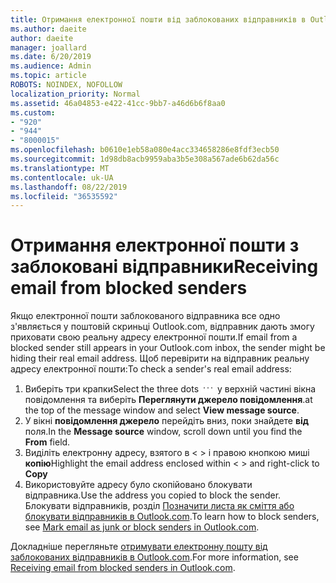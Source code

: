 ```yaml
---
title: Отримання електронної пошти від заблокованих відправників в Outlook.com
ms.author: daeite
author: daeite
manager: joallard
ms.date: 6/20/2019
ms.audience: Admin
ms.topic: article
ROBOTS: NOINDEX, NOFOLLOW
localization_priority: Normal
ms.assetid: 46a04853-e422-41cc-9bb7-a46d6b6f8aa0
ms.custom:
- "920"
- "944"
- "8000015"
ms.openlocfilehash: b0610e1eb58a080e4acc334658286e8fdf3ecb50
ms.sourcegitcommit: 1d98db8acb9959aba3b5e308a567ade6b62da56c
ms.translationtype: MT
ms.contentlocale: uk-UA
ms.lasthandoff: 08/22/2019
ms.locfileid: "36535592"
---
```

# <a name="receiving-email-from-blocked-senders"></a><span data-ttu-id="1baa8-102">Отримання електронної пошти з заблоковані відправники</span><span class="sxs-lookup"><span data-stu-id="1baa8-102">Receiving email from blocked senders</span></span>

<span data-ttu-id="1baa8-103">Якщо електронної пошти заблокованого відправника все одно з'являється у поштовій скриньці Outlook.com, відправник дають змогу приховати свою реальну адресу електронної пошти.</span><span class="sxs-lookup"><span data-stu-id="1baa8-103">If email from a blocked sender still appears in your Outlook.com inbox, the sender might be hiding their real email address.</span></span> <span data-ttu-id="1baa8-104">Щоб перевірити на відправник реальну адресу електронної пошти:</span><span class="sxs-lookup"><span data-stu-id="1baa8-104">To check a sender's real email address:</span></span>
  
1. <span data-ttu-id="1baa8-105">Виберіть три крапки</span><span class="sxs-lookup"><span data-stu-id="1baa8-105">Select the three dots</span></span> <img src='data:image/png;base64,iVBORw0KGgoAAAANSUhEUgAAABYAAAAPCAYAAADgbT9oAAAACXBIWXMAAA7EAAAOxAGVKw4bAAAAB3RJTUUH4wYLFhkF94QzeAAAAAd0RVh0QXV0aG9yAKmuzEgAAAAMdEVYdERlc2NyaXB0aW9uABMJISMAAAAKdEVYdENvcHlyaWdodACsD8w6AAAADnRFWHRDcmVhdGlvbiB0aW1lADX3DwkAAAAJdEVYdFNvZnR3YXJlAF1w/zoAAAALdEVYdERpc2NsYWltZXIAt8C0jwAAAAh0RVh0V2FybmluZwDAG+aHAAAAB3RFWHRTb3VyY2UA9f+D6wAAAAh0RVh0Q29tbWVudAD2zJa/AAAABnRFWHRUaXRsZQCo7tInAAAAL0lEQVQ4jWP8////fwYaACZaGDpq8HAzuKGhnqGhoR5DIaniNHMx42gGGTUYAwAAw6QRD6XFR1wAAAAASUVORK5CYII=' />
 <span data-ttu-id="1baa8-106">у верхній частині вікна повідомлення та виберіть **Переглянути джерело повідомлення**.</span><span class="sxs-lookup"><span data-stu-id="1baa8-106">at the top of the message window and select **View message source**.</span></span>
2. <span data-ttu-id="1baa8-107">У вікні **повідомлення джерело** перейдіть вниз, поки знайдете **від** поля.</span><span class="sxs-lookup"><span data-stu-id="1baa8-107">In the **Message source** window, scroll down until you find the **From** field.</span></span>
3. <span data-ttu-id="1baa8-108">Виділіть електронну адресу, взятого в \< \> і правою кнопкою миші **копію**</span><span class="sxs-lookup"><span data-stu-id="1baa8-108">Highlight the email address enclosed within \< \> and right-click to **Copy**</span></span>
4. <span data-ttu-id="1baa8-109">Використовуйте адресу було скопійовано блокувати відправника.</span><span class="sxs-lookup"><span data-stu-id="1baa8-109">Use the address you copied to block the sender.</span></span> <span data-ttu-id="1baa8-110">Блокувати відправників, розділ [Позначити листа як сміття або блокувати відправників в Outlook.com](https://support.office.com/article/a3ece97b-82f8-4a5e-9ac3-e92fa6427ae4?wt.mc_id=Office_Outlook_com_Alchemy).</span><span class="sxs-lookup"><span data-stu-id="1baa8-110">To learn how to block senders, see [Mark email as junk or block senders in Outlook.com](https://support.office.com/article/a3ece97b-82f8-4a5e-9ac3-e92fa6427ae4?wt.mc_id=Office_Outlook_com_Alchemy).</span></span>

<span data-ttu-id="1baa8-111">Докладніше перегляньте [отримувати електронну пошту від заблокованих відправників в Outlook.com](https://support.office.com/article/265923a0-b52c-4157-92c8-370385215da1?wt.mc_id=Office_Outlook_com_Alchemy).</span><span class="sxs-lookup"><span data-stu-id="1baa8-111">For more information, see [Receiving email from blocked senders in Outlook.com](https://support.office.com/article/265923a0-b52c-4157-92c8-370385215da1?wt.mc_id=Office_Outlook_com_Alchemy).</span></span>